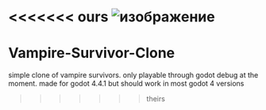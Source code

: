 <<<<<<< ours
![изображение](https://github.com/user-attachments/assets/fcfd3170-6ebf-4dab-b197-22e2de8f4698)
=======
# Vampire-Survivor-Clone
simple clone of vampire survivors. only playable through godot debug at the moment. made for godot 4.4.1 but should work in most godot 4 versions
>>>>>>> theirs
